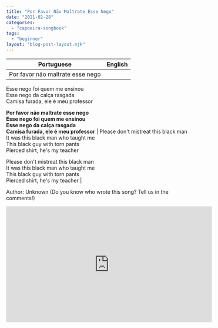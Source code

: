```yaml
---
title: "Por Favor Não Maltrate Esse Nego"
date: "2021-02-28"
categories: 
  - "capoeira-songbook"
tags: 
  - "beginner"
layout: "blog-post-layout.njk"
---
```


| Portuguese | English |
| --- | --- |
| Por favor não maltrate esse nego  
Esse nego foi quem me ensinou  
Esse nego da calça rasgada  
Camisa furada, ele é meu professor  
  
**Por favor não maltrate esse nego  
Esse nego foi quem me ensinou  
Esse nego da calça rasgada  
Camisa furada, ele é meu professor** | Please don't mistreat this black man  
It was this black man who taught me  
This black guy with torn pants  
Pierced shirt, he's my teacher  
  
Please don't mistreat this black man  
It was this black man who taught me  
This black guy with torn pants  
Pierced shirt, he's my teacher |

<figcaption>

Author: Unknown (Do you know who wrote this song? Tell us in the comments!)

</figcaption>

<iframe width="560" height="315" src="https://www.youtube.com/embed/DnFJJe-3IL8" title="YouTube video player" frameborder="0" allow="accelerometer; autoplay; clipboard-write; encrypted-media; gyroscope; picture-in-picture" allowfullscreen></iframe>
